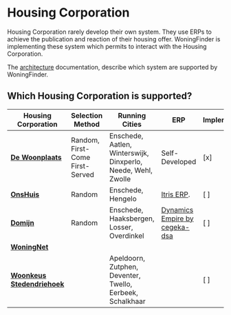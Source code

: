 # Housing Corporation

Housing Corporation rarely develop their own system. They use ERPs to achieve the publication and reaction of their housing offer.
WoningFinder is implementing these system which permits to interact with the Housing Corporation.

The [architecture](architecture.md) documentation, describe which system are supported by WoningFinder.

## Which Housing Corporation is supported?

| Housing Corporation                                                   | Selection Method                | Running Cities                                                | ERP                                                               | Implemented |
| --------------------------------------------------------------------- | ------------------------------- | ------------------------------------------------------------- | ----------------------------------------------------------------- | ----------- |
| **[De Woonplaats](https://dewoonplaats.com)**                         | Random, First-Come First-Served | Enschede, Aatlen, Winterswijk, Dinxperlo, Neede, Wehl, Zwolle | Self-Developed                                                    | [x]         |
| **[OnsHuis](https://mijn.onshuis.com)**                               | Random                          | Enschede, Hengelo                                             | [Itris ERP](https://www.itris.nl/#itris).                         | [ ]         |
| **[Domijn](https://domijn.nl)**                                       | Random                          | Enschede, Haaksbergen, Losser, Overdinkel                     | [Dynamics Empire by cegeka-dsa](https://www.cegeka-dsa.nl/#intro) | [ ]         |
| **[WoningNet](https://www.woningnet.nl)**                             |                                 |                                                               |                                                                   |             |
| **[Woonkeus Stedendriehoek](https://www.woonkeus-stedendriehoek.nl)** |                                 | Apeldoorn, Zutphen, Deventer, Twello, Eerbeek, Schalkhaar     |                                                                   | [ ]         |
